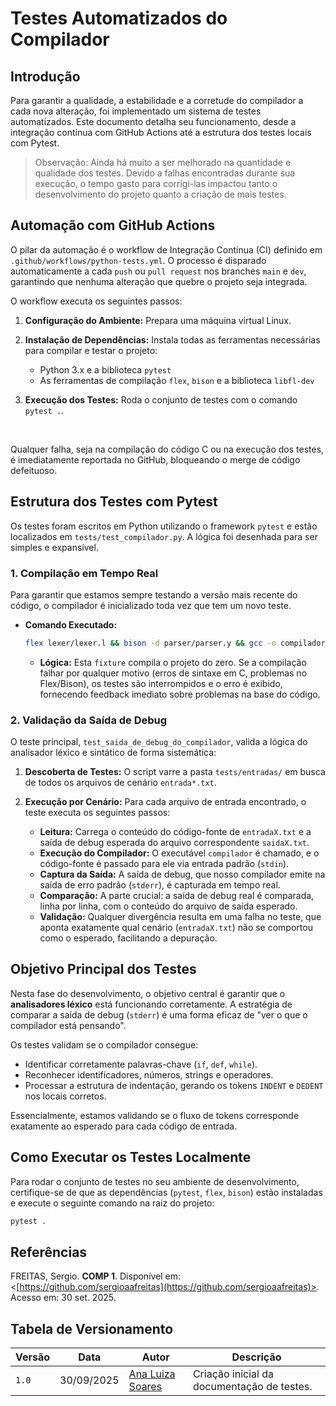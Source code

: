 # Testes Automatizados do Compilador

## Introdução

Para garantir a qualidade, a estabilidade e a corretude do compilador a cada nova alteração, foi implementado um sistema de testes automatizados. Este documento detalha seu funcionamento, desde a integração contínua com GitHub Actions até a estrutura dos testes locais com Pytest.

> Observação: Ainda há muito a ser melhorado na quantidade e qualidade dos testes. Devido a falhas encontradas durante sua execução, o tempo gasto para corrigi-las impactou tanto o desenvolvimento do projeto quanto a criação de mais testes.

## Automação com GitHub Actions

O pilar da automação é o workflow de Integração Contínua (CI) definido em `.github/workflows/python-tests.yml`. O processo é disparado automaticamente a cada `push` ou `pull request` nos branches `main` e `dev`, garantindo que nenhuma alteração que quebre o projeto seja integrada.

O workflow executa os seguintes passos:
1.  **Configuração do Ambiente:** Prepara uma máquina virtual Linux.
2.  **Instalação de Dependências:** Instala todas as ferramentas necessárias para compilar e testar o projeto:

    - Python 3.x e a biblioteca `pytest`
    - As ferramentas de compilação `flex`, `bison` e a biblioteca `libfl-dev`

3.  **Execução dos Testes:** Roda o conjunto de testes com o comando `pytest .`.
<br>

Qualquer falha, seja na compilação do código C ou na execução dos testes, é imediatamente reportada no GitHub, bloqueando o merge de código defeituoso.

## Estrutura dos Testes com Pytest

Os testes foram escritos em Python utilizando o framework `pytest` e estão localizados em `tests/test_compilador.py`. A lógica foi desenhada para ser simples e expansível.

### 1. Compilação em Tempo Real

Para garantir que estamos sempre testando a versão mais recente do código, o compilador é inicializado toda vez que tem um novo teste.

- **Comando Executado:**

  ```bash
  flex lexer/lexer.l && bison -d parser/parser.y && gcc -o compilador lex.yy.c parser.tab.c -lfl
  ```

  - **Lógica:** Esta `fixture` compila o projeto do zero. Se a compilação falhar por qualquer motivo (erros de sintaxe em C, problemas no Flex/Bison), os testes são interrompidos e o erro é exibido, fornecendo feedback imediato sobre problemas na base do código.

### 2\. Validação da Saída de Debug

O teste principal, `test_saida_de_debug_do_compilador`, valida a lógica do analisador léxico e sintático de forma sistemática:

1.  **Descoberta de Testes:** O script varre a pasta `tests/entradas/` em busca de todos os arquivos de cenário `entrada*.txt`.
2.  **Execução por Cenário:** Para cada arquivo de entrada encontrado, o teste executa os seguintes passos:

      - **Leitura:** Carrega o conteúdo do código-fonte de `entradaX.txt` e a saída de debug esperada do arquivo correspondente `saidaX.txt`.
      - **Execução do Compilador:** O executável `compilador` é chamado, e o código-fonte é passado para ele via entrada padrão (`stdin`).
      - **Captura da Saída:** A saída de debug, que nosso compilador emite na saída de erro padrão (`stderr`), é capturada em tempo real.
      - **Comparação:** A parte crucial: a saída de debug real é comparada, linha por linha, com o conteúdo do arquivo de saída esperado.
      - **Validação:** Qualquer divergência resulta em uma falha no teste, que aponta exatamente qual cenário (`entradaX.txt`) não se comportou como o esperado, facilitando a depuração.

## Objetivo Principal dos Testes

Nesta fase do desenvolvimento, o objetivo central é garantir que o **analisadores léxico** está funcionando corretamente. A estratégia de comparar a saída de debug (`stderr`) é uma forma eficaz de "ver o que o compilador está pensando".

Os testes validam se o compilador consegue:

  - Identificar corretamente palavras-chave (`if`, `def`, `while`).
  - Reconhecer identificadores, números, strings e operadores.
  - Processar a estrutura de indentação, gerando os tokens `INDENT` e `DEDENT` nos locais corretos.

Essencialmente, estamos validando se o fluxo de tokens corresponde exatamente ao esperado para cada código de entrada.

## Como Executar os Testes Localmente

Para rodar o conjunto de testes no seu ambiente de desenvolvimento, certifique-se de que as dependências (`pytest`, `flex`, `bison`) estão instaladas e execute o seguinte comando na raiz do projeto:

```bash
pytest .
```

## Referências

‌FREITAS, Sergio. **COMP 1**. Disponível em: <[https://github.com/sergioaafreitas](https://github.com/sergioaafreitas)>. Acesso em: 30 set. 2025.

## Tabela de Versionamento

| Versão | Data       | Autor     | Descrição                                 |
|--------|------------|-----------|--------------------------------------------|
| `1.0`    | 30/09/2025 | [Ana Luiza Soares](https://github.com/Ana-Luiza-SC) | Criação inicial da documentação de testes. |

